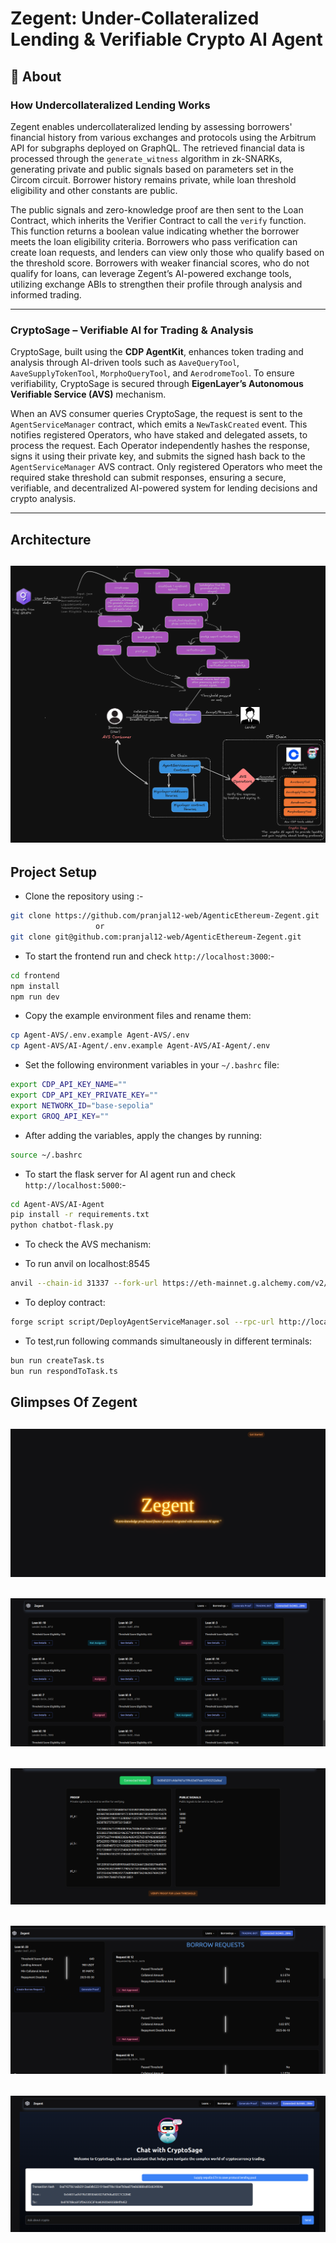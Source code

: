 #  Zegent: Under-Collateralized Lending & Verifiable Crypto AI Agent

## 🚀 About

### **How Undercollateralized Lending Works**  
Zegent enables undercollateralized lending by assessing borrowers' financial history from various exchanges and protocols using the Arbitrum API for subgraphs deployed on GraphQL. The retrieved financial data is processed through the `generate_witness` algorithm in zk-SNARKs, generating private and public signals based on parameters set in the Circom circuit. Borrower history remains private, while loan threshold eligibility and other constants are public.

The public signals and zero-knowledge proof are then sent to the Loan Contract, which inherits the Verifier Contract to call the `verify` function. This function returns a boolean value indicating whether the borrower meets the loan eligibility criteria. Borrowers who pass verification can create loan requests, and lenders can view only those who qualify based on the threshold score. Borrowers with weaker financial scores, who do not qualify for loans, can leverage Zegent’s AI-powered exchange tools, utilizing exchange ABIs to strengthen their profile through analysis and informed trading.

---

### **CryptoSage – Verifiable AI for Trading & Analysis**
CryptoSage, built using the **CDP AgentKit**, enhances token trading and analysis through AI-driven tools such as `AaveQueryTool`, `AaveSupplyTokenTool`, `MorphoQueryTool`, and `AerodromeTool`. To ensure verifiability, CryptoSage is secured through **EigenLayer’s Autonomous Verifiable Service (AVS)** mechanism.

When an AVS consumer queries CryptoSage, the request is sent to the `AgentServiceManager` contract, which emits a `NewTaskCreated` event. This notifies registered Operators, who have staked and delegated assets, to process the request. Each Operator independently hashes the response, signs it using their private key, and submits the signed hash back to the `AgentServiceManager` AVS contract. Only registered Operators who meet the required stake threshold can submit responses, ensuring a secure, verifiable, and decentralized AI-powered system for lending decisions and crypto analysis.

---

##  Architecture

## ![Screenshot of a comment on a GitHub issue showing an image, added in the Markdown, of an Octocat smiling and raising a tentacle.](./images/ProjectFinalArchi.png)

## Project Setup

- Clone the repository using :-
```sh
git clone https://github.com/pranjal12-web/AgenticEthereum-Zegent.git
                   or
git clone git@github.com:pranjal12-web/AgenticEthereum-Zegent.git
```
- To start the frontend run and check ```http://localhost:3000```:-
```sh
cd frontend
npm install
npm run dev
```

- Copy the example environment files and rename them:
```sh
cp Agent-AVS/.env.example Agent-AVS/.env
cp Agent-AVS/AI-Agent/.env.example Agent-AVS/AI-Agent/.env
```
- Set the following environment variables in your `~/.bashrc` file:
 ```sh
 export CDP_API_KEY_NAME=""
 export CDP_API_KEY_PRIVATE_KEY=""
 export NETWORK_ID="base-sepolia"
 export GROQ_API_KEY=""
 ```
- After adding the variables, apply the changes by running:
```sh
source ~/.bashrc
```
- To start the flask server for AI agent run and check ```http://localhost:5000```:-
```sh
cd Agent-AVS/AI-Agent
pip install -r requirements.txt
python chatbot-flask.py
```
- To check the AVS mechanism:

- To run anvil on localhost:8545
```sh
anvil --chain-id 31337 --fork-url https://eth-mainnet.g.alchemy.com/v2/<ALCHEMY_API_KEY>
```
- To deploy contract:
```sh
forge script script/DeployAgentServiceManager.sol --rpc-url http://localhost:8545 --broadcast
```
- To test,run following commands simultaneously in different terminals:
```sh
bun run createTask.ts
bun run respondToTask.ts
```

## Glimpses Of Zegent

## ![Screenshot of a comment on a GitHub issue showing an image, added in the Markdown, of an Octocat smiling and raising a tentacle.](./images/cover.png)


## ![Screenshot of a comment on a GitHub issue showing an image, added in the Markdown, of an Octocat smiling and raising a tentacle.](./images/all_loans.png)

## ![Screenshot of a comment on a GitHub issue showing an image, added in the Markdown, of an Octocat smiling and raising a tentacle.](./images/generate_proof.png)

## ![Screenshot of a comment on a GitHub issue showing an image, added in the Markdown, of an Octocat smiling and raising a tentacle.](./images/Borrow-requests.png)

## ![Screenshot of a comment on a GitHub issue showing an image, added in the Markdown, of an Octocat smiling and raising a tentacle.](./images/chatbot.png)


